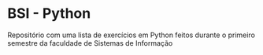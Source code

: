 # BSI - Python
Repositório com uma lista de exercícios em Python feitos durante o primeiro semestre da faculdade de Sistemas de Informação
